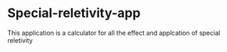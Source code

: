 # Special-reletivity-app
This application is a calculator for all the effect and applcation of special reletivity
